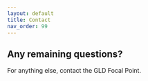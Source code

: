 ```yaml
---
layout: default
title: Contact
nav_order: 99
---
```


## Any remaining questions?

For anything else, contact the GLD Focal Point.
